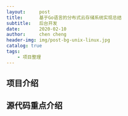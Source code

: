 ```yaml
---
layout:     post
title:      基于Go语言的分布式云存储系统实现总结
subtitle:   后台开发
date:       2020-02-10
author:     chen cheng
header-img: img/post-bg-unix-linux.jpg
catalog: true
tags:
    - 项目整理
---
```


## 项目介绍


## 源代码重点介绍